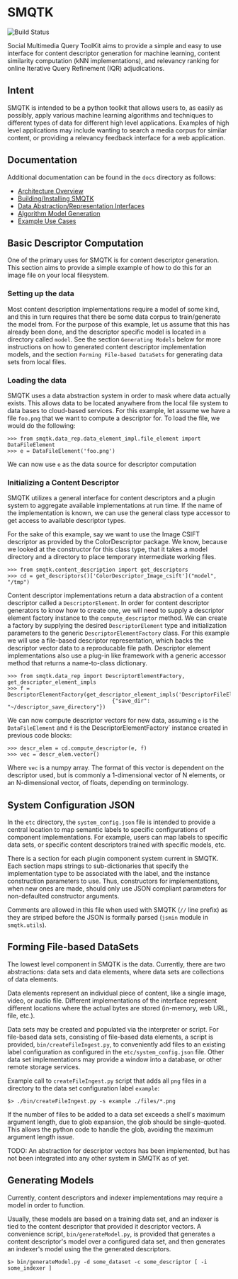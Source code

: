 # SMQTK
![Build Status](https://travis-ci.org/Kitware/SMQTK.svg?branch=master)

Social Multimedia Query ToolKit aims to provide a simple and easy to use interface for content descriptor generation for machine learning, content similarity computation (kNN implementations), and relevancy ranking for online Iterative Query Refinement (IQR) adjudications.

## Intent
SMQTK is intended to be a python toolkit that allows users to, as easily as possibly, apply various machine learning algorithms and techniques to different types of data for different high level applications.
Examples of high level applications may include wanting to search a media corpus for similar content, or providing a relevancy feedback interface for a web application.

## Documentation
Additional documentation can be found in the ``docs`` directory as follows:

* [Architecture Overview](docs/architecture.md)
* [Building/Installing SMQTK](docs/building.md)
* [Data Abstraction/Representation Interfaces](docs/data_representation.md)
* [Algorithm Model Generation](docs/model_generation.md)
* [Example Use Cases](docs/examples.md)


## Basic Descriptor Computation
One of the primary uses for SMQTK is for content descriptor generation.
This section aims to provide a simple example of how to do this for an image file on your local filesystem.

### Setting up the data
Most content description implementations require a model of some kind, and this in turn requires that there be some data corpus to train/generate the model from.
For the purpose of this example, let us assume that this has already been done, and the descriptor specific model is located in a directory called `model`.
See the section `Generating Models` below for more instructions on how to generated content descriptor implementation models, and the section `Forming File-based DataSets` for generating data sets from local files.

### Loading the data
SMQTK uses a data abstraction system in order to mask where data actually exists.
This allows data to be located anywhere from the local file system to data bases to cloud-based services.
For this example, let assume we have a file `foo.png` that we want to compute a descriptor for.
To load the file, we would do the following:

    >>> from smqtk.data_rep.data_element_impl.file_element import DataFileElement
    >>> e = DataFileElement('foo.png')

We can now use `e` as the data source for descriptor computation

### Initializing a Content Descriptor
SMQTK utilizes a general interface for content descriptors and a plugin system to aggregate available implementations at run time.
If the name of the implementation is known, we can use the general class type accessor to get access to available descriptor types.

For the sake of this example, say we want to use the Image CSIFT descriptor as provided by the ColorDescriptor package.
We know, because we looked at the constructor for this class type, that it takes a model directory and a directory to place temporary intermediate working files.

    >>> from smqtk.content_description import get_descriptors
    >>> cd = get_descriptors()['ColorDescriptor_Image_csift']("model", "/tmp")

Content descriptor implementations return a data abstraction of a content descriptor called a `DescriptorElement`.
In order for content descriptor generators to know how to create one, we will need to supply a descriptor element factory instance to the `compute_descriptor` method.
We can create a factory by supplying the desired `DescriptorElement` type and initialization parameters to the generic `DescriptorElementFactory` class.
For this example we will use a file-based descriptor representation, which backs the descriptor vector data to a reproducable file path.
Descriptor element implementations also use a plug-in like framework with a generic accessor method that returns a name-to-class dictionary.

    >>> from smqtk.data_rep import DescriptorElementFactory, get_descriptor_element_impls
    >>> f = DescriptorElementFactory(get_descriptor_element_impls('DescriptorFileElement'),
                                     {"save_dir": "~/descriptor_save_directory"})

We can now compute descriptor vectors for new data, assuming `e` is the `DataFileElement` and `f` is the DescriptorElementFactory` instance created in previous code blocks:

    >>> descr_elem = cd.compute_descriptor(e, f)
    >>> vec = descr_elem.vector()

Where `vec` is a numpy array. The format of this vector is dependent on the descriptor used, but is commonly a 1-dimensional vector of N elements, or an N-dimensional vector, of floats, depending on terminology.


## System Configuration JSON
In the `etc` directory, the `system_config.json` file is intended to provide a central location to map semantic labels to specific configurations of component implementations.
For example, users can map labels to specific data sets, or specific content descriptors trained with specific models, etc.

There is a section for each plugin component system current in SMQTK.
Each section maps strings to sub-dictionaries that specify the implementation type to be associated with the label, and the instance construction parameters to use.
Thus, constructors for implementations, when new ones are made, should only use JSON compliant parameters for non-defaulted constructor arguments.

Comments are allowed in this file when used with SMQTK (`//` line prefix) as they are striped before the JSON is formally parsed (`jsmin` module in `smqtk.utils`).


## Forming File-based DataSets
The lowest level component in SMQTK is the data.
Currently, there are two abstractions: data sets and data elements, where data sets are collections of data elements.

Data elements represent an individual piece of content, like a single image, video, or audio file.
Different implementations of the interface represent different locations where the actual bytes are stored (in-memory, web URL, file, etc.).

Data sets may be created and populated via the interpreter or script.
For file-based data sets, consisting of file-based data elements, a script is provided, `bin/createFileIngest.py`, to conveniently add files to an existing label configuration as configured in the `etc/system_config.json` file.
Other data set implementations may provide a window into a database, or other remote storage services.

Example call to `createFileIngest.py` script that adds all `png` files in a directory to the data set configuration label `example`:

    $> ./bin/createFileIngest.py -s example ./files/*.png

If the number of files to be added to a data set exceeds a shell's maximum argument length, due to glob expansion, the glob should be single-quoted.
This allows the python code to handle the glob, avoiding the maximum argument length issue.

TODO: An abstraction for descriptor vectors has been implemented, but has not been integrated into any other system in SMQTK as of yet.


## Generating Models
Currently, content descriptors and indexer implementations may require a model in order to function.

Usually, these models are based on a training data set, and an indexer is tied to the content descriptor that provided it descriptor vectors.
A convenience script, `bin/generateModel.py`, is provided that generates a content descriptor's model over a configured data set, and then generates an indexer's model using the the generated descriptors.

    $> bin/generateModel.py -d some_dataset -c some_descriptor [ -i some_indexer ]
